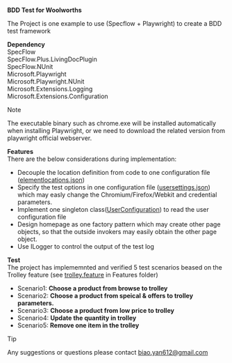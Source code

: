 **BDD Test for Woolworths**

The Project is one example to use (Specflow + Playwright) to create a BDD test framework

**Dependency**  
SpecFlow  
SpecFlow.Plus.LivingDocPlugin  
SpecFlow.NUnit  
Microsoft.Playwright  
Microsoft.Playwright.NUnit  
Microsoft.Extensions.Logging  
Microsoft.Extensions.Configuration 

>[!NOTE]  
>The executable binary such as chrome.exe will be installed automatically when installing Playwright, or we need to download the related version from playwright official webserver. 

**Features**  
There are the below considerations during implementation:
 - Decouple the location definition from code to one configuration file ([elementlocations.json](SpecFlow_For_WoolWorths/elementlocations.json))
 - Specify the test options in one configuration file ([usersettings.json](SpecFlow_For_WoolWorths/usersettings.json)) which may easly change the Chromium/Firefox/Webkit and credential parameters.
 - Implement one singleton class([UserConfiguration](SpecFlow_For_WoolWorths/Support/UserConfiguration.cs)) to read the user configuration file
 - Design homepage as one factory pattern which may create other page objects, so that the outside invokers may easily obtain the other page object.
 - Use ILogger to control the output of the test log

**Test**  
The project has implememnted and verified 5 test scenarios beased on the Trolley feature (see [trolley.feature](SpecFlow_For_WoolWorths/Features/trolley.feature) in Features folder)
 - Scenario1: __Choose a product from browse to trolley__
 - Scenario2: __Choose a product from speical & offers to trolley parameters.__
 - Scenario3: __Choose a product from low price to trolley__
 - Scenario4: __Update the quantity in trolley__
 - Scenario5: __Remove one item in the trolley__

> [!TIP]  
> Any suggestions or questions please contact biao.yan612@gmail.com



